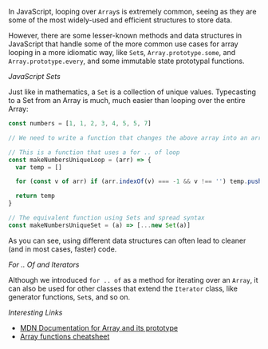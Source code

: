 In JavaScript, looping over `Array`s is extremely common, seeing as they are some of the most widely-used and efficient structures to store data.

However, there are some lesser-known methods and data structures in JavaScript that handle some of the more common use cases for array looping in a more idiomatic way, like `Set`s, `Array.prototype.some`, and `Array.prototype.every`, and some immutable state prototypal functions.

_JavaScript Sets_

Just like in mathematics, a `Set` is a collection of unique values. Typecasting to a Set from an Array is much, much easier than looping over the entire Array:

```js
const numbers = [1, 1, 2, 3, 4, 5, 5, 7]

// We need to write a function that changes the above array into an array of unique values (i.e. removes duplicates)

// This is a function that uses a for .. of loop
const makeNumbersUniqueLoop = (arr) => {
  var temp = []

  for (const v of arr) if (arr.indexOf(v) === -1 && v !== '') temp.push(v)

  return temp
}

// The equivalent function using Sets and spread syntax
const makeNumbersUniqueSet = (a) => [...new Set(a)]
```

As you can see, using different data structures can often lead to cleaner (and in most cases, faster) code.

_For .. Of and Iterators_

Although we introduced `for .. of` as a method for iterating over an `Array`, it can also be used for other classes that extend the `Iterator` class, like generator functions, `Set`s, and so on.

_Interesting Links_

- [MDN Documentation for Array and its prototype](https://developer.mozilla.org/en-US/docs/Web/JavaScript/Reference/Global_Objects/Array)
- [Array functions cheatsheet](https://dmitripavlutin.com/operations-on-arrays-javascript/)

